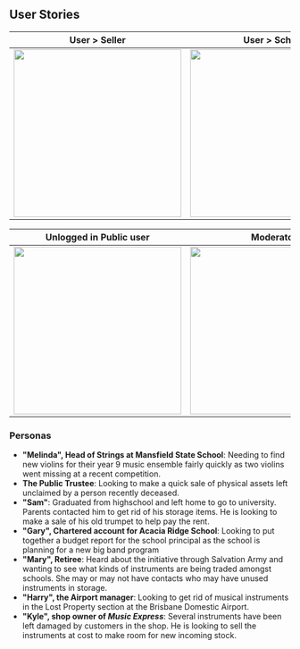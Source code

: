 ## User Stories

| User > Seller                                                                                           |                                              User > School                                              |
| ------------------------------------------------------------------------------------------------------- | :-----------------------------------------------------------------------------------------------------: |
| <img src="https://github.com/rachelwong/music/blob/master/readme_assets/user_seller.png" width="300" /> | <img src="https://github.com/rachelwong/music/blob/master/readme_assets/user_school.png" width="300" /> |

| Unlogged in Public user                                                                                 |                                              Moderator                                               |
| ------------------------------------------------------------------------------------------------------- | :--------------------------------------------------------------------------------------------------: |
| <img src="https://github.com/rachelwong/music/blob/master/readme_assets/user_public.png" width="300" /> | <img src="https://github.com/rachelwong/music/blob/master/readme_assets/user_mod.png" width="300" /> |

### Personas

- **"Melinda", Head of Strings at Mansfield State School**: Needing to find new violins for their year 9 music ensemble fairly quickly as two violins went missing at a recent competition.
- **The Public Trustee**: Looking to make a quick sale of physical assets left unclaimed by a person recently deceased.
- **"Sam"**: Graduated from highschool and left home to go to university. Parents contacted him to get rid of his storage items. He is looking to make a sale of his old trumpet to help pay the rent.
- **"Gary", Chartered account for Acacia Ridge School**: Looking to put together a budget report for the school principal as the school is planning for a new big band program
- **"Mary", Retiree**: Heard about the initiative through Salvation Army and wanting to see what kinds of instruments are being traded amongst schools. She may or may not have contacts who may have unused instruments in storage.
- **"Harry", the Airport manager**: Looking to get rid of musical instruments in the Lost Property section at the Brisbane Domestic Airport.
- **"Kyle", shop owner of _Music Express_**: Several instruments have been left damaged by customers in the shop. He is looking to sell the instruments at cost to make room for new incoming stock.
